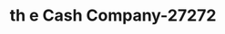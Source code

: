 ---
f_zip-code: 24290
f_state-code: VA
title: th e Cash Company-27272
f_phone: 276-386-2274
f_city-only: Weber City
f_address: 254 Us Highway 23 N Ste 4 Weber City
f_location-unique-id: '27272'
slug: th-e-cash-company-27272
updated-on: '2024-05-30T13:46:58.046Z'
created-on: '2024-05-30T13:36:59.803Z'
published-on: '2024-05-30T13:54:32.469Z'
f_city-state: cms/city/weber-city-va.md
f_company: cms/company/th-e-cash-company.md
f_state: cms/state/virginia.md
layout: '[payday-loan].html'
tags: payday-loan
---